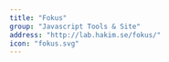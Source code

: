 ```yaml
---
title: "Fokus"
group: "Javascript Tools & Site"
address: "http://lab.hakim.se/fokus/"
icon: "fokus.svg"
---
```



